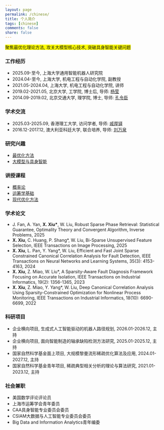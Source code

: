 ```yaml
---
layout: page
permalink: /chinese/
title: 个人简介
tags: [chinese]
comments: false
share: false
---
```


<span style="background-color: yellow;">  聚焦最优化理论方法, 攻关大模型核心技术, 突破具身智能关键问题  </span>



### 工作经历
* 2025.09-至今, 上海大学通用智能机器人研究院 <br>
* 2024.04-至今, 上海大学, 机电工程与自动化学院, 副教授 <br>
* 2021.05-2024.04, 上海大学, 机电工程与自动化学院, 讲师 <br>
* 2019.02-2021.05, 北京大学, 工学院, 博士后, 导师: <a href="https://www.coe.pku.edu.cn/teaching/all_time/7262.html" class="textlink" target="_blank">杨莹</a> <br>
* 2014.09-2019.02, 北京交通大学, 理学院, 博士, 导师: <a href="https://faculty.bjtu.edu.cn/8316/" class="textlink" target="_blank">孔令臣</a> <br>

### 学术交流
* 2025.03-2025.09, 香港理工大学, 访问学者, 导师: <a href="https://www.polyu.edu.hk/ama/people/academic-staff/prof-qi-houduo/" class="textlink" target="_blank">戚厚铎</a> <br>
* 2016.12-2017.12, 澳大利亚科廷大学, 联合培养, 导师: <a href="https://ise.sysu.edu.cn/teacher/LiuWanquan" class="textlink" target="_blank">刘万泉</a> <br>


### 研究兴趣
* <a href="https://xianchaoxiu.github.io/chinese/PRO/" class="textlink" target="_blank"> 最优化方法</a><br>
* <a href="https://xianchaoxiu.github.io/chinese/PRO/" class="textlink" target="_blank"> 大模型与具身智能 </a><br>

### 讲授课程
* <a href="https://xianchaoxiu.github.io/chinese/course/PRO/" class="textlink" target="_blank"> 概率论 </a><br>
* <a href="https://xianchaoxiu.github.io/chinese/course/OR/" class="textlink" target="_blank"> 运筹学基础 </a><br>
* <a href="https://xianchaoxiu.github.io/chinese/course/OPT/" class="textlink" target="_blank"> 现代优化方法 </a><br>

 
### 学术论文
* J. Fan, A. Yan, <b>X. Xiu*</b>, W. Liu, Robust Sparse Phase Retrieval: Statistical Guarantee, Optimality Theory and Convergent Algorithm, Inverse Problems, 2025 <br>
* <b>X. Xiu</b>, C. Huang, P. Shang*, W. Liu, Bi-Sparse Unsupervised Feature Selection, IEEE Transactions on Image Processing, 2025 <br>
* <b>X. Xiu</b>, L. Pan, Y. Yang*, W. Liu, Efficient and Fast Joint Sparse Constrained Canonical Correlation Analysis for Fault Detection, IEEE Transactions on Neural Networks and Learning Systems, 35(3): 4153-4163, 2024 <br>
* <b>X. Xiu</b>, Z. Miao, W. Liu*, A Sparsity-Aware Fault Diagnosis Framework Focusing on Accurate Isolation, IEEE Transactions on Industrial Informatics, 19(2): 1356-1365, 2023 <br>
* <b>X. Xiu</b>, Z. Miao, Y. Yang*, W. Liu, Deep Canonical Correlation Analysis Using Sparsity-Constrained Optimization for Nonlinear Process Monitoring, IEEE Transactions on Industrial Informatics, 18(10): 6690-6699, 2022 <br>

  
### 科研项目
* 企业横向项目, 生成式人工智能驱动的机器人路径规划, 2026.01-2026.12, 主持 <br>
* 企业横向项目, 面向智能制造的轴承缺陷检测方法研究, 2025.01-2025.12, 主持<br>
* 国家自然科学基金面上项目, 大规模黎曼流形稀疏优化算法及应用, 2024.01-2027.12, 主持 <br>
* 国家自然科学基金青年项目, 稀疏典型相关分析的理论与算法研究, 2021.01-2023.12, 主持 <br>

### 社会兼职
* 美国数学评论评论员 <br>
* 上海市运筹学会青年委员 <br>
* CAA具身智能专业委员会委员 <br> 
* CSIAM大数据与人工智能专业委员会委员 <br>
* Big Data and Information Analytics青年编委 <br>


